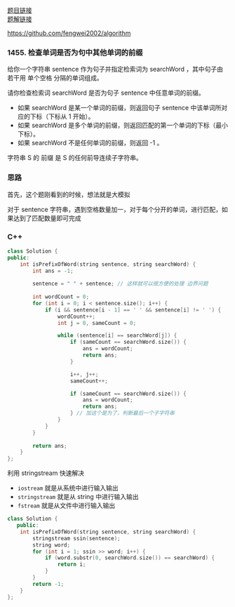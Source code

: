 [题目链接](https://leetcode.cn/problems/check-if-a-word-occurs-as-a-prefix-of-any-word-in-a-sentence/)  
[题解链接](https://leetcode.cn/problems/check-if-a-word-occurs-as-a-prefix-of-any-word-in-a-sentence/solution/lc1455-fengwei2002-by-kycu-7ma4/)

https://github.com/fengwei2002/algorithm

### 1455. 检查单词是否为句中其他单词的前缀

给你一个字符串 sentence 作为句子并指定检索词为 searchWord ，其中句子由若干用 单个空格 分隔的单词组成。

请你检查检索词 searchWord 是否为句子 sentence 中任意单词的前缀。

- 如果 searchWord 是某一个单词的前缀，则返回句子 sentence 中该单词所对应的下标（下标从 1 开始）。
- 如果 searchWord 是多个单词的前缀，则返回匹配的第一个单词的下标（最小下标）。
- 如果 searchWord 不是任何单词的前缀，则返回 -1 。

字符串 S 的 前缀 是 S 的任何前导连续子字符串。

### 思路

首先，这个题刚看到的时候，想法就是大模拟

对于 sentence 字符串，遇到空格数量加一，对于每个分开的单词，进行匹配，如果达到了匹配数量即可完成

### C++

``` cpp
class Solution {
public:
    int isPrefixOfWord(string sentence, string searchWord) {
        int ans = -1;
        
        sentence = " " + sentence; // 这样就可以很方便的处理 边界问题
        
        int wordCount = 0;
        for (int i = 0; i < sentence.size(); i++) {
            if (i && sentence[i - 1] == ' ' && sentence[i] != ' ') {
                wordCount++;
                int j = 0, sameCount = 0;

                while (sentence[i] == searchWord[j]) {
                    if (sameCount == searchWord.size()) {
                        ans = wordCount;
                        return ans;
                    }

                    i++, j++;
                    sameCount++;

                    if (sameCount == searchWord.size()) {
                        ans = wordCount;
                        return ans;
                    } // 加这个是为了，判断最后一个子字符串
                }
            }
        }
        
        return ans;
    }
};
```

利用 stringstream 快速解决

- `iostream` 就是从系统中进行输入输出
- `stringstream` 就是从 string 中进行输入输出
- `fstream` 就是从文件中进行输入输出

``` cpp 
class Solution {
   public:
    int isPrefixOfWord(string sentence, string searchWord) {
        stringstream ssin(sentence);
        string word;
        for (int i = 1; ssin >> word; i++) {
            if (word.substr(0, searchWord.size()) == searchWord) {
                return i;
            }
        }
        return -1;
    }
};
```